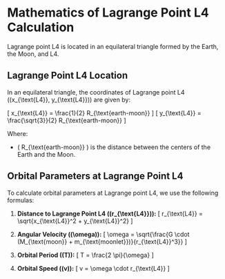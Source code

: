 # Mathematics of Lagrange Point L4 Calculation

Lagrange point L4 is located in an equilateral triangle formed by the Earth, the Moon, and L4.

## Lagrange Point L4 Location

In an equilateral triangle, the coordinates of Lagrange point L4 (\(x_{\text{L4}}, y_{\text{L4}}\)) are given by:

\[ x_{\text{L4}} = \frac{1}{2} R_{\text{earth-moon}} \]
\[ y_{\text{L4}} = \frac{\sqrt{3}}{2} R_{\text{earth-moon}} \]

Where:
- \( R_{\text{earth-moon}} \) is the distance between the centers of the Earth and the Moon.

## Orbital Parameters at Lagrange Point L4

To calculate orbital parameters at Lagrange point L4, we use the following formulas:

1. **Distance to Lagrange Point L4 (\(r_{\text{L4}})\):**
   \[ r_{\text{L4}} = \sqrt{x_{\text{L4}}^2 + y_{\text{L4}}^2} \]

2. **Angular Velocity (\(\omega\)):**
   \[ \omega = \sqrt{\frac{G \cdot (M_{\text{moon}} + m_{\text{moonlet}})}{r_{\text{L4}}^3}} \]

3. **Orbital Period (\(T\)):**
   \[ T = \frac{2 \pi}{\omega} \]

4. **Orbital Speed (\(v\)):**
   \[ v = \omega \cdot r_{\text{L4}} \]


